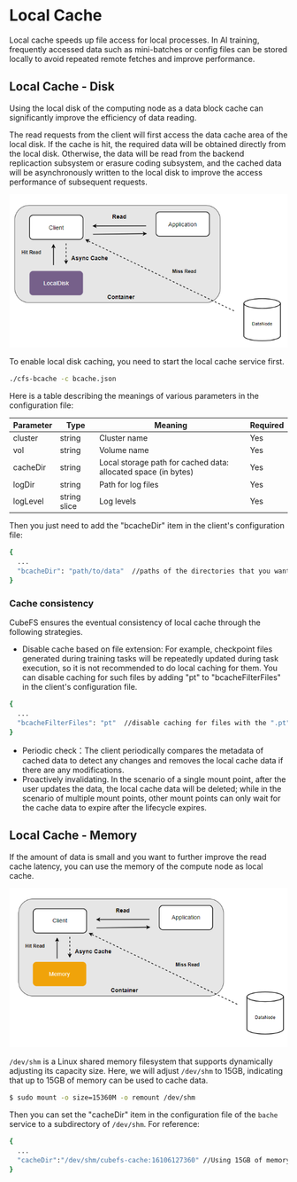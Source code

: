 # Local Cache 
Local cache speeds up file access for local processes. In AI training, frequently accessed data such as mini-batches or config files can be stored locally to avoid repeated remote fetches and improve performance.

## Local Cache - Disk
Using the local disk of the computing node as a data block cache can significantly improve the efficiency of data reading.

The read requests from the client will first access the data cache area of the local disk. If the cache is hit, the required data will be obtained directly from the local disk. Otherwise, the data will be read from the backend replicaction subsystem or erasure coding subsystem, and the cached data will be asynchronously written to the local disk to improve the access performance of subsequent requests.

![Architecture](./pic/cfs-bache-localdisk.png)

To enable local disk caching, you need to start the local cache service first.

``` bash
./cfs-bcache -c bcache.json
```

Here is a table describing the meanings of various parameters in the configuration file:

| Parameter           | Type           | Meaning                                   | Required  |
|--------------|--------------|--------------------------------------|-----|
| cluster      | string       | Cluster name | Yes   |
| vol          | string       | Volume name  | Yes   |
| cacheDir         | string       | Local storage path for cached data: allocated space (in bytes)| Yes   |
| logDir       | string       | Path for log files| Yes   |
| logLevel      | string slice | Log levels| Yes   |

Then you just need to add the "bcacheDir" item in the client's configuration file:
``` bash
{
  ...
  "bcacheDir": "path/to/data"  //paths of the directories that you want to cache locally.
}
```

### Cache consistency

CubeFS ensures the eventual consistency of local cache through the following strategies.

+ Disable cache based on file extension: For example, checkpoint files generated during training tasks will be repeatedly updated during task execution, so it is not recommended to do local caching for them. You can disable caching for such files by adding "pt" to "bcacheFilterFiles" in the client's configuration file.
``` bash
{
  ...
  "bcacheFilterFiles": "pt"  //disable caching for files with the ".pt" extension
}
```
+ Periodic check：The client periodically compares the metadata of cached data to detect any changes and removes the local cache data if there are any modifications. 
+ Proactively invalidating. In the scenario of a single mount point, after the user updates the data, the local cache data will be deleted; while in the scenario of multiple mount points, other mount points can only wait for the cache data to expire after the lifecycle expires.

## Local Cache - Memory
If the amount of data is small and you want to further improve the read cache latency, you can use the memory of the compute node as local cache.

![Architecture](./pic/cfs-bache-localmemory.png)

`/dev/shm` is a Linux shared memory filesystem that supports dynamically adjusting its capacity size. Here, we will adjust `/dev/shm` to 15GB, indicating that up to 15GB of memory can be used to cache data.
``` bash
$ sudo mount -o size=15360M -o remount /dev/shm
```
Then you can set the "cacheDir" item in the configuration file of the `bache` service to a subdirectory of `/dev/shm`. For reference:
``` bash
{
  ...
  "cacheDir":"/dev/shm/cubefs-cache:16106127360" //Using 15GB of memory as the data cache.
}
```
